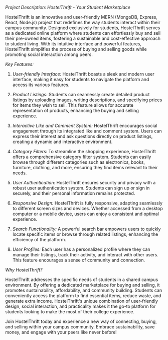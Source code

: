 *Project Description: HostelThrift - Your Student Marketplace*

HostelThrift is an innovative and user-friendly MERN (MongoDB, Express, React, Node.js) project that redefines the way students interact within their campus community. Designed exclusively for students, HostelThrift serves as a dedicated online platform where students can effortlessly buy and sell their pre-owned items, fostering a sustainable and cost-effective approach to student living. With its intuitive interface and powerful features, HostelThrift simplifies the process of buying and selling goods while promoting social interaction among peers.

*Key Features:*

1. *User-friendly Interface:* HostelThrift boasts a sleek and modern user interface, making it easy for students to navigate the platform and access its various features.

2. *Product Listings:* Students can seamlessly create detailed product listings by uploading images, writing descriptions, and specifying prices for items they wish to sell. This feature allows for accurate representation of products, enhancing the buying and selling experience.

3. *Interactive Like and Comment System:* HostelThrift encourages social engagement through its integrated like and comment system. Users can express their interest and ask questions directly on product listings, creating a dynamic and interactive environment.

4. *Category Filters:* To streamline the shopping experience, HostelThrift offers a comprehensive category filter system. Students can easily browse through different categories such as electronics, books, furniture, clothing, and more, ensuring they find items relevant to their needs.

5. *User Authentication:* HostelThrift ensures security and privacy with a robust user authentication system. Students can sign up or sign in securely, and their personal information remains protected.

6. *Responsive Design:* HostelThrift is fully responsive, adapting seamlessly to different screen sizes and devices. Whether accessed from a desktop computer or a mobile device, users can enjoy a consistent and optimal experience.

7. *Search Functionality:* A powerful search bar empowers users to quickly locate specific items or browse through related listings, enhancing the efficiency of the platform.

8. *User Profiles:* Each user has a personalized profile where they can manage their listings, track their activity, and interact with other users. This feature encourages a sense of community and connection.

*Why HostelThrift?*

HostelThrift addresses the specific needs of students in a shared campus environment. By offering a dedicated marketplace for buying and selling, it promotes sustainability, affordability, and community building. Students can conveniently access the platform to find essential items, reduce waste, and generate extra income. HostelThrift's unique combination of user-friendly design, social interaction, and practicality makes it the go-to platform for students looking to make the most of their college experience.

Join HostelThrift today and experience a new way of connecting, buying, and selling within your campus community. Embrace sustainability, save money, and engage with your peers like never before!